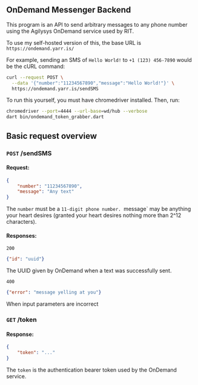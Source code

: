 ## OnDemand Messenger Backend

This program is an API to send arbitrary messages to any phone number using the Agilysys OnDemand service used by RIT.

To use my self-hosted version of this, the base URL is `https://ondemand.yarr.is/`

For example, sending an SMS of `Hello World!` to `+1 (123) 456-7890` would be the cURL command:

```bash
curl --request POST \
  --data '{"number":"11234567890","message":"Hello World!"}' \
  https://ondemand.yarr.is/sendSMS
```

To run this yourself, you must have chromedriver installed. Then, run:
```bash
chromedriver --port=4444 --url-base=wd/hub --verbose
dart bin/ondemand_token_grabber.dart
```

## Basic request overview

### `POST` /sendSMS

#### Request:

```json
{
    "number": "11234567890",
    "message": "Any text"
}
```

The `number` must be a `11-digit phone number. `message` may be anything your heart desires (granted your heart desires nothing more than 2^12 characters).

#### Responses:

`200`

```json
{"id": "uuid"}
```

The UUID given by OnDemand when a text was successfully sent.

`400`

```json
{"error": "message yelling at you"}
```

When input parameters are incorrect

### `GET` /token

#### Response:

```json
{
    "token": "..."
}
```

The `token` is the authentication bearer token used by the OnDemand service.